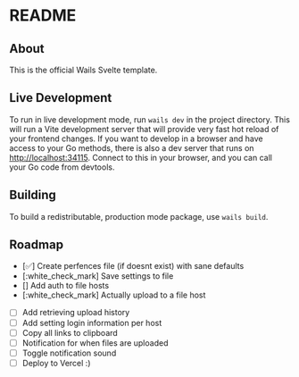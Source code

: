 # README

## About

This is the official Wails Svelte template.

## Live Development

To run in live development mode, run `wails dev` in the project directory. This will run a Vite development
server that will provide very fast hot reload of your frontend changes. If you want to develop in a browser
and have access to your Go methods, there is also a dev server that runs on <http://localhost:34115>. Connect
to this in your browser, and you can call your Go code from devtools.

## Building

To build a redistributable, production mode package, use `wails build`.

## Roadmap

- [:white_check_mark:] Create perfences file (if doesnt exist) with sane defaults
- [:white_check_mark] Save settings to file
- [] Add auth to file hosts
- [:white_check_mark] Actually upload to a file host
- [ ] Add retrieving upload history
- [ ] Add setting login information per host
- [ ] Copy all links to clipboard
- [ ] Notification for when files are uploaded
- [ ] Toggle notification sound
- [ ] Deploy to Vercel :)
